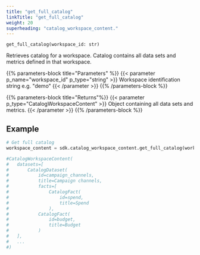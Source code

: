 ```yaml
---
title: "get_full_catalog"
linkTitle: "get_full_catalog"
weight: 20
superheading: "catalog_workspace_content."
---
```


<!-- TODO -->

``get_full_catalog(workspace_id: str)``

Retrieves catalog for a workspace. Catalog contains all data sets and metrics defined in that workspace.

{{% parameters-block  title="Parameters" %}}
{{< parameter p_name="workspace_id" p_type="string" >}}
Workspace identification string e.g. "demo"
{{< /parameter >}}
{{% /parameters-block %}}

{{% parameters-block title="Returns"%}}
{{< parameter p_type="CatalogWorkspaceContent" >}}
Object containing all data sets and metrics.
{{< /parameter >}}
{{% /parameters-block %}}

## Example

```Python
# Get full catalog
workspace_content = sdk.catalog_workspace_content.get_full_catalog(workspace_id="123")

#CatalogWorkspaceContent(
#   datasets=[
#       CatalogDataset(
#           id=campaign_channels,
#           title=Campaign channels,
#           facts=[
#               CatalogFact(
#                   id=spend,
#                   title=Spend
#               ),
#           CatalogFact(
#               id=budget,
#               title=Budget
#           )
#   ],
#   ...
#)
```
